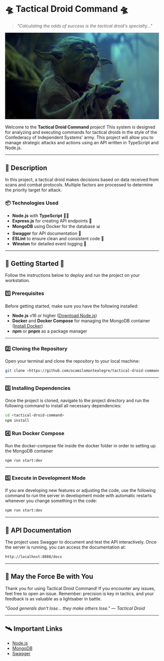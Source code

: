 # 🛸 **Tactical Droid Command** 🛸

> *"Calculating the odds of success is the tactical droid's specialty..."*

![Yoda Image](/images/yoda.jpeg)  

Welcome to the **Tactical Droid Command** project! This system is designed for analyzing and executing commands for tactical droids in the style of the Confederacy of Independent Systems' army. This project will allow you to manage strategic attacks and actions using an API written in TypeScript and Node.js.

---

## 📜 **Description**

In this project, a tactical droid makes decisions based on data received from scans and combat protocols. Multiple factors are processed to determine the priority target for attack.

### 📦 **Technologies Used**

- **Node.js** with **TypeScript** 🧑‍💻
- **Express.js** for creating API endpoints 🚀
- **MongoDB** using Docker for the database 📊
- **Swagger** for API documentation 📜
- **ESLint** to ensure clean and consistent code 🌟
- **Winston** for detailed event logging 📑

---

## 🚀 **Getting Started** 🚀

Follow the instructions below to deploy and run the project on your workstation.

### 1️⃣ **Prerequisites**

Before getting started, make sure you have the following installed:

- **Node.js** v16 or higher ([Download Node.js](https://nodejs.org/))
- **Docker** and **Docker Compose** for managing the MongoDB container ([Install Docker](https://www.docker.com/))
- **npm** or **pnpm** as a package manager

---

### 2️⃣ **Cloning the Repository**

Open your terminal and clone the repository to your local machine:

```bash
git clone <https://github.com/ocamilomontealegre/tactical-droid-command.git>
```

---

### 3️⃣ **Installing Dependencies**

Once the project is cloned, navigate to the project directory and run the following command to install all necessary dependencies:

```bash
cd <tactical-droid-command>
npm install
```

### 4️⃣ **Run Docker Compose**

Run the docker-compose file inside the docker folder in order to setting up the MongoDB container

```bash
npm run start:dev
```

---

### 5️⃣ **Execute in Development Mode**

If you are developing new features or adjusting the code, use the following command to run the server in development mode with automatic restarts whenever you change something in the code:

```bash
npm run start:dev
```

---

## 📖 API Documentation

The project uses Swagger to document and test the API interactively. Once the server is running, you can access the documentation at:

```bash
http://localhost:8888/docs
```

---

## 💫 May the Force Be with You

Thank you for using Tactical Droid Command! If you encounter any issues, feel free to open an issue. Remember: precision is key in tactics, and your feedback is as valuable as a lightsaber in battle.

*"Good generals don't lose... they make others lose." — Tactical Droid*

----

## 🛰️ Important Links

- [Node.js](https://nodejs.org/)
- [MongoDB](https://www.mongodb.com/)
- [Swagger](https://swagger.io/)
